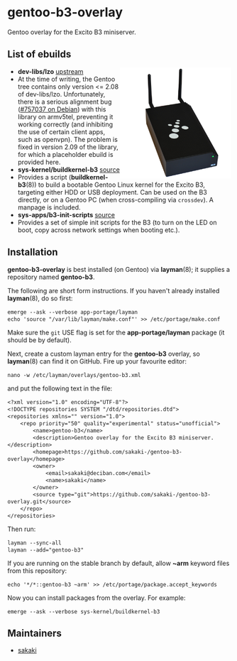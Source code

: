 # gentoo-b3-overlay
Gentoo overlay for the Excito B3 miniserver.

## List of ebuilds

<img src="https://raw.githubusercontent.com/sakaki-/resources/master/excito/b3/Excito_b3.jpg" alt="Excito B3" width="250px" align="right"/>

* **dev-libs/lzo** [upstream](http://www.oberhumer.com/opensource/lzo/download/)
 * At the time of writing, the Gentoo tree contains only version <= 2.08 of dev-libs/lzo. Unfortunately, there is a serious alignment bug ([#757037 on Debian](https://bugs.debian.org/cgi-bin/bugreport.cgi?bug=757037#32)) with this library on armv5tel, preventing it working correctly (and inhibiting the use of certain client apps, such as openvpn). The problem is fixed in version 2.09 of the library, for which a placeholder ebuild is provided here.
* **sys-kernel/buildkernel-b3** [source](https://github.com/sakaki-/buildkernel-b3)
 * Provides a script (**buildkernel-b3**(8)) to build a bootable Gentoo Linux kernel for the Excito B3, targeting either HDD or USB deployment. Can be used on the B3 directly, or on a Gentoo PC (when cross-compiling via `crossdev`). A manpage is included.
* **sys-apps/b3-init-scripts** [source](https://github.com/sakaki-/gentoo-b3-overlay/tree/master/sys-apps/b3-init-scripts/files)
 * Provides a set of simple init scripts for the B3 (to turn on the LED on boot, copy across network settings when booting etc.).

## Installation

**gentoo-b3-overlay** is best installed (on Gentoo) via **layman**(8); it supplies a repository named **gentoo-b3**.

The following are short form instructions. If you haven't already installed **layman**(8), do so first:

    emerge --ask --verbose app-portage/layman
    echo 'source "/var/lib/layman/make.conf"' >> /etc/portage/make.conf

Make sure the `git` USE flag is set for the **app-portage/layman** package (it should be by default).

Next, create a custom layman entry for the **gentoo-b3** overlay, so **layman**(8) can find it on GitHub. Fire up your favourite editor:

    nano -w /etc/layman/overlays/gentoo-b3.xml

and put the following text in the file:

    <?xml version="1.0" encoding="UTF-8"?>
    <!DOCTYPE repositories SYSTEM "/dtd/repositories.dtd">
    <repositories xmlns="" version="1.0">
        <repo priority="50" quality="experimental" status="unofficial">
    	    <name>gentoo-b3</name>
    	    <description>Gentoo overlay for the Excito B3 miniserver.</description>
    	    <homepage>https://github.com/sakaki-/gentoo-b3-overlay</homepage>
    	    <owner>
    		    <email>sakaki@deciban.com</email>
    		    <name>sakaki</name>
            </owner>
    	    <source type="git">https://github.com/sakaki-/gentoo-b3-overlay.git</source>
        </repo>
    </repositories>


Then run:

    layman --sync-all
    layman --add="gentoo-b3"

If you are running on the stable branch by default, allow **~arm** keyword files from this repository:

    echo '*/*::gentoo-b3 ~arm' >> /etc/portage/package.accept_keywords
    
Now you can install packages from the overlay. For example:

    emerge --ask --verbose sys-kernel/buildkernel-b3

## Maintainers

* [sakaki](mailto:sakaki@deciban.com)
